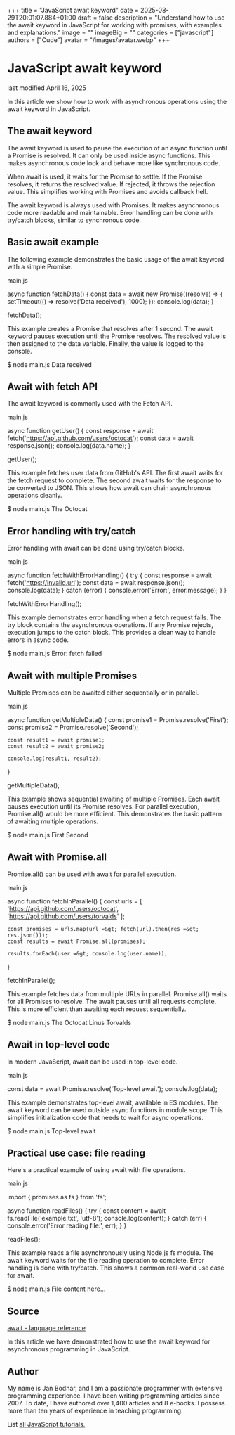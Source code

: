 +++
title = "JavaScript await keyword"
date = 2025-08-29T20:01:07.884+01:00
draft = false
description = "Understand how to use the await keyword in JavaScript for working with promises, with examples and explanations."
image = ""
imageBig = ""
categories = ["javascript"]
authors = ["Cude"]
avatar = "/images/avatar.webp"
+++

# JavaScript await keyword

last modified April 16, 2025

In this article we show how to work with asynchronous operations using the
await keyword in JavaScript.

## The await keyword

The await keyword is used to pause the execution of an async
function until a Promise is resolved. It can only be used inside async
functions. This makes asynchronous code look and behave more like synchronous
code.

When await is used, it waits for the Promise to settle. If the
Promise resolves, it returns the resolved value. If rejected, it throws the
rejection value. This simplifies working with Promises and avoids callback
hell.

The await keyword is always used with Promises. It makes
asynchronous code more readable and maintainable. Error handling can be done
with try/catch blocks, similar to synchronous code.

## Basic await example

The following example demonstrates the basic usage of the await
keyword with a simple Promise.

main.js
  

async function fetchData() {
    const data = await new Promise((resolve) =&gt; {
        setTimeout(() =&gt; resolve('Data received'), 1000);
    });
    console.log(data);
}

fetchData();

This example creates a Promise that resolves after 1 second. The await
keyword pauses execution until the Promise resolves. The resolved value is then
assigned to the data variable. Finally, the value is logged to the console.

$ node main.js
Data received

## Await with fetch API

The await keyword is commonly used with the Fetch API.

main.js
  

async function getUser() {
    const response = await fetch('https://api.github.com/users/octocat');
    const data = await response.json();
    console.log(data.name);
}

getUser();

This example fetches user data from GitHub's API. The first await
waits for the fetch request to complete. The second await waits
for the response to be converted to JSON. This shows how await can chain
asynchronous operations cleanly.

$ node main.js
The Octocat

## Error handling with try/catch

Error handling with await can be done using try/catch blocks.

main.js
  

async function fetchWithErrorHandling() {
    try {
        const response = await fetch('https://invalid.url');
        const data = await response.json();
        console.log(data);
    } catch (error) {
        console.error('Error:', error.message);
    }
}

fetchWithErrorHandling();

This example demonstrates error handling when a fetch request fails. The
try block contains the asynchronous operations. If any Promise rejects,
execution jumps to the catch block. This provides a clean way to handle
errors in async code.

$ node main.js
Error: fetch failed

## Await with multiple Promises

Multiple Promises can be awaited either sequentially or in parallel.

main.js
  

async function getMultipleData() {
    const promise1 = Promise.resolve('First');
    const promise2 = Promise.resolve('Second');
    
    const result1 = await promise1;
    const result2 = await promise2;
    
    console.log(result1, result2);
}

getMultipleData();

This example shows sequential awaiting of multiple Promises. Each await
pauses execution until its Promise resolves. For parallel execution,
Promise.all() would be more efficient. This demonstrates the
basic pattern of awaiting multiple operations.

$ node main.js
First Second

## Await with Promise.all

Promise.all() can be used with await for parallel
execution.

main.js
  

async function fetchInParallel() {
    const urls = [
        'https://api.github.com/users/octocat',
        'https://api.github.com/users/torvalds'
    ];
    
    const promises = urls.map(url =&gt; fetch(url).then(res =&gt; res.json()));
    const results = await Promise.all(promises);
    
    results.forEach(user =&gt; console.log(user.name));
}

fetchInParallel();

This example fetches data from multiple URLs in parallel. Promise.all()
waits for all Promises to resolve. The await pauses until all
requests complete. This is more efficient than awaiting each request
sequentially.

$ node main.js
The Octocat
Linus Torvalds

## Await in top-level code

In modern JavaScript, await can be used in top-level code.

main.js
  

const data = await Promise.resolve('Top-level await');
console.log(data);

This example demonstrates top-level await, available in ES modules. The
await keyword can be used outside async functions in module
scope. This simplifies initialization code that needs to wait for async
operations.

$ node main.js
Top-level await

## Practical use case: file reading

Here's a practical example of using await with file operations.

main.js
  

import { promises as fs } from 'fs';

async function readFiles() {
    try {
        const content = await fs.readFile('example.txt', 'utf-8');
        console.log(content);
    } catch (err) {
        console.error('Error reading file:', err);
    }
}

readFiles();

This example reads a file asynchronously using Node.js fs module. The
await keyword waits for the file reading operation to complete.
Error handling is done with try/catch. This shows a common real-world use
case for await.

$ node main.js
File content here...

## Source

[await - language reference](https://developer.mozilla.org/en-US/docs/Web/JavaScript/Reference/Operators/await)

In this article we have demonstrated how to use the await keyword for
asynchronous programming in JavaScript.

## Author

My name is Jan Bodnar, and I am a passionate programmer with extensive
programming experience. I have been writing programming articles since 2007.
To date, I have authored over 1,400 articles and 8 e-books. I possess more
than ten years of experience in teaching programming.

List [all JavaScript tutorials.](/all/#js)